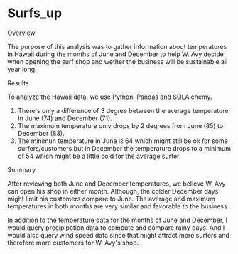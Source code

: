 # Surfs_up

Overview

The purpose of this analysis was to gather information about temperatures in Hawaii during the months of June and December to help W. Avy decide when opening the surf shop and wether the business will be sustainable all year long.

Results

To analyze the Hawaii data, we use Python, Pandas and SQLAlchemy.

1. There's only a difference of 3 degree between the average temperature in June (74) and December (71).
2. The maximum temperature only drops by 2 degrees from June (85) to December (83).
3. The minimun temperature in June is 64 which might still be ok for some surfers/customers but in December
   the temperature drops to a minimum of 54 which might be a little cold for the average surfer.

Summary

After reviewing both June and December temperatures, we believe W. Avy can open his shop in either month. Although, the colder December days might limit his customers compare to June. The average and maximum temperatures in both months are very similar and favorable to the business.

In addition to the temperature data for the months of June and December, I would query precipipation data to compute and compare rainy days. And I would also query wind speed data since that might attract more surfers and therefore more customers for W. Avy's shop.
